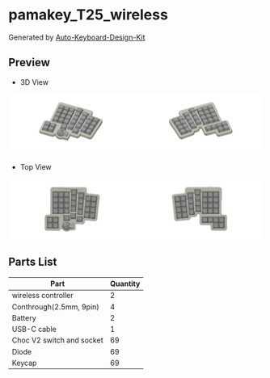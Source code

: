 # pamakey_T25_wireless

Generated by [Auto-Keyboard-Design-Kit](https://auto-kdk.pages.dev/)

## Preview

- 3D View

![Case Preview](images/ykey_25_wireless-case-preview.png)

- Top View

![Top View](images/ykey_25_wireless-top-view.png)

## Parts List

|Part|Quantity|
|---|---|
|wireless controller|2|
|Conthrough(2.5mm, 9pin)|4|
|Battery|2|
USB-C cable|1|
|Choc V2 switch and socket|69|
|Diode|69|
|Keycap|69|

